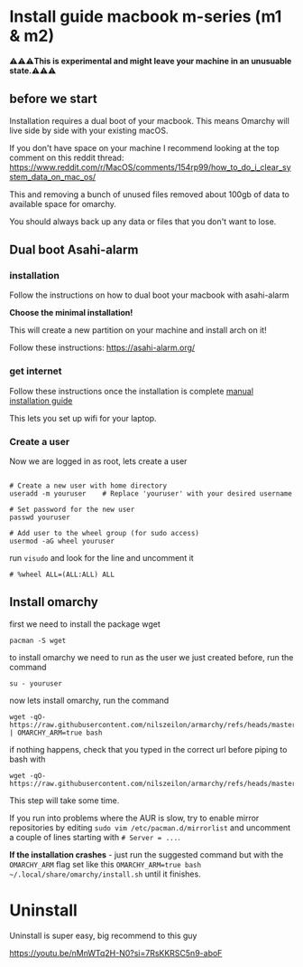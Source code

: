 # Install guide macbook m-series (m1 & m2)

⚠️⚠️⚠️**This is experimental and might leave your machine in an unusuable state.**⚠️⚠️⚠️

## before we start

Installation requires a dual boot of your macbook. This means Omarchy will live side by side with your existing macOS.

If you don't have space on your machine I recommend looking at the top comment on this reddit thread: 
https://www.reddit.com/r/MacOS/comments/154rp99/how_to_do_i_clear_system_data_on_mac_os/

This and removing a bunch of unused files removed about 100gb of data to available space for omarchy.

You should always back up any data or files that you don't want to lose. 

## Dual boot Asahi-alarm

### installation 

Follow the instructions on how to dual boot your macbook with asahi-alarm

**Choose the minimal installation!**

This will create a new partition on your machine and install arch on it!

Follow these instructions: https://asahi-alarm.org/


### get internet
Follow these instructions once the installation is complete [manual installation guide](https://github.com/asahi-alarm/asahi-alarm/blob/main/manual-install.md)

This lets you set up wifi for your laptop.

### Create a user

Now we are logged in as root, lets create a user 
  
  ```

# Create a new user with home directory
useradd -m youruser    # Replace 'youruser' with your desired username

# Set password for the new user
passwd youruser

# Add user to the wheel group (for sudo access)
usermod -aG wheel youruser
```

run `visudo` and look for the line and uncomment it


```
# %wheel ALL=(ALL:ALL) ALL
```


## Install omarchy 

first we need to install the package wget 

```
pacman -S wget
```

to install omarchy we need to run as the user we just created before, run the command

```
su - youruser
```


now lets install omarchy, run the command


```
wget -qO- https://raw.githubusercontent.com/nilszeilon/armarchy/refs/heads/master/boot.sh | OMARCHY_ARM=true bash
```

if nothing happens, check that you typed in the correct url before piping to bash with

```
wget -qO- https://raw.githubusercontent.com/nilszeilon/armarchy/refs/heads/master/boot.sh
```

This step will take some time.

If you run into problems where the AUR is slow, try to enable mirror repositories by editing  `sudo vim /etc/pacman.d/mirrorlist` and uncomment a couple of lines starting with `# Server = ...`. 

**If the installation crashes** - just run the suggested command but with the `OMARCHY_ARM` flag set like this `OMARCHY_ARM=true bash ~/.local/share/omarchy/install.sh` until it finishes.


# Uninstall

Uninstall is super easy, big recommend to this guy

https://youtu.be/nMnWTq2H-N0?si=7RsKKRSC5n9-aboF
